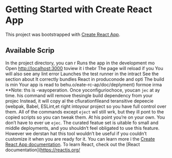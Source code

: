 # Getting Started with Create React App
This project was bootstrapped with [Create React App](https://github.com/facebook/create-react-app).
## Available Scrip
In the project directory, you can r
Runs the app in the development mo
Open [http://localhost:3000](http://ocalhost:3000) toview it i thebr
The page will reload if you
You will also see any lint error
Launches the test runner in the intract
See the section about 
It correctly bundles React in produconode and opti
The build is min
Your app is read to behu.o/eate-rc-ap/doc/deplyment) formoe irma
**Note: ths is  -wayoperation. Once yoconfiguriochoce, youcan `jec` at ay time. his command will remove thesingle build dependency from your projec
Instead, it will copy al the cfiurationfileand teransitive depeecie (webpak, Babel, ESLint,et right intoyour project so you have full control over them. All of the commands except `eject` wil still wrk, but they ill pont to the copied scripts so you can tweak them. At his point you’re on your own.
You don’t have to ever ue `ejec`. The curated featue set is uitable fo small and middle deployments, and you shouldn’t feel obligated to use this feature. However we derstan hat this tool wouldn’t be useful if you couldn’t customize it when you are ready for it.
You can learn more i the [Create React App documentation](https://facebook.github.io/create-react-app/docs/getting-started).
To learn React, check out the [React documentation](https://reactjs.org/
